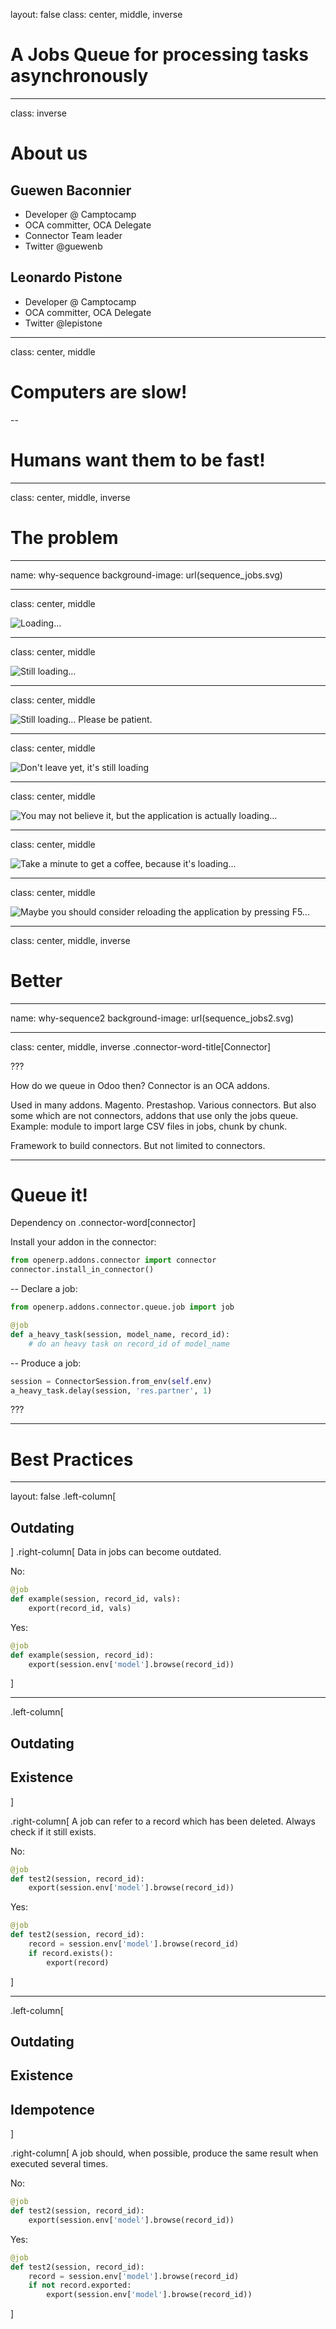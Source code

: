 layout: false
class: center, middle, inverse

# A Jobs Queue for processing tasks asynchronously

<!--
Todo:
install_in_connector
start server with option load=web,connector and the env variable
job delay
job delay with args
give an eta
transactional properties (rollback, commit)
automatically retry a job on an error
job failure with traceback
channels
channels example (schema)
-->

---
class: inverse
# About us

## Guewen Baconnier
* Developer @ Camptocamp
* OCA committer, OCA Delegate
* Connector Team leader
* Twitter @guewenb

## Leonardo Pistone
* Developer @ Camptocamp
* OCA committer, OCA Delegate
* Twitter @lepistone

---
class: center, middle
# Computers are slow!
--

# Humans want them to be fast!


---
class: center, middle, inverse

# The problem

---
name: why-sequence
background-image: url(sequence_jobs.svg)

---
class: center, middle

![Loading...](loading1.png)

---
class: center, middle

![Still loading...](loading2.png)

---
class: center, middle

![Still loading... Please be patient.](loading3.png)

---
class: center, middle

![Don't leave yet, it's still loading](loading4.png)

---
class: center, middle

![You may not believe it, but the application is actually loading...](loading5.png)

---
class: center, middle

![Take a minute to get a coffee, because it's loading...](loading6.png)

---
class: center, middle

![Maybe you should consider reloading the application by pressing F5...](loading7.png)

---
class: center, middle, inverse

# Better

---
name: why-sequence2
background-image: url(sequence_jobs2.svg)

---
class: center, middle, inverse
.connector-word-title[Connector]

???

How do we queue in Odoo then?
Connector is an OCA addons.

Used in many addons.
Magento. Prestashop. Various connectors.
But also some which are not connectors, addons that use only the jobs queue.
Example: module to import large CSV files in jobs, chunk by chunk.

Framework to build connectors.
But not limited to connectors.

---
# Queue it!

Dependency on .connector-word[connector]

Install your addon in the connector:

```python
from openerp.addons.connector import connector
connector.install_in_connector()
```

--
Declare a job:

```python
from openerp.addons.connector.queue.job import job

@job
def a_heavy_task(session, model_name, record_id):
    # do an heavy task on record_id of model_name
```

--
Produce a job:

```python
session = ConnectorSession.from_env(self.env)
a_heavy_task.delay(session, 'res.partner', 1)
```


???


---
# Best Practices
---

layout: false
.left-column[
  ## Outdating
]
.right-column[
Data in jobs can become outdated.

No:
```python
@job
def example(session, record_id, vals):
    export(record_id, vals)
```

Yes:
```python
@job
def example(session, record_id):
    export(session.env['model'].browse(record_id))
```

]

---

.left-column[
  ## Outdating
  ## Existence
]

.right-column[
A job can refer to a record which has been deleted.
Always check if it still exists.

No:
```python
@job
def test2(session, record_id):
    export(session.env['model'].browse(record_id))
```

Yes:
```python
@job
def test2(session, record_id):
    record = session.env['model'].browse(record_id)
    if record.exists():
        export(record)
```

]

---

.left-column[
  ## Outdating
  ## Existence
  ## Idempotence
]

.right-column[
A job should, when possible, produce the same result when executed several
times.

No:
```python
@job
def test2(session, record_id):
    export(session.env['model'].browse(record_id))
```

Yes:
```python
@job
def test2(session, record_id):
    record = session.env['model'].browse(record_id)
    if not record.exported:
        export(session.env['model'].browse(record_id))
```

]
